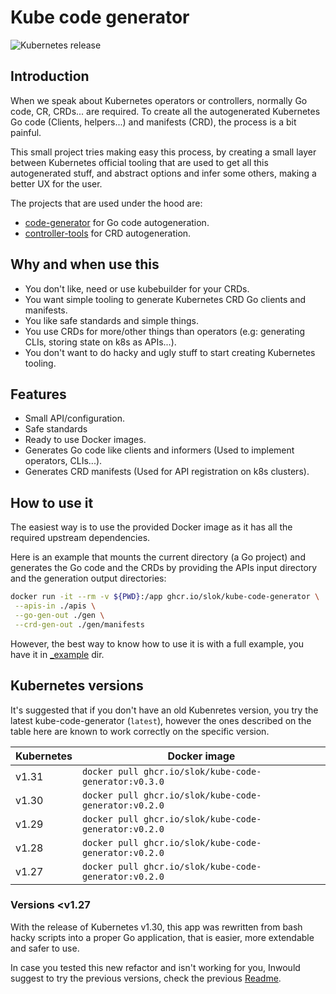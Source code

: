 # Kube code generator

![Kubernetes release](https://img.shields.io/badge/Kubernetes-v1.31-green?logo=Kubernetes&style=flat&color=326CE5&logoColor=white)

## Introduction

When we speak about Kubernetes operators or controllers, normally Go code, CR, CRDs... are required. To create all the autogenerated Kubernetes Go code (Clients, helpers...) and manifests (CRD), the process is a bit painful.

This small project tries making easy this process, by creating a small layer between Kubernetes official tooling that are used to get all this autogenerated stuff, and abstract options and infer some others, making a better UX for the user.

The projects that are used under the hood are:

- [code-generator](https://github.com/kubernetes/code-generator) for Go code autogeneration.
- [controller-tools](https://github.com/kubernetes-sigs/controller-tools) for CRD autogeneration.

## Why and when use this

- You don't like, need or use kubebuilder for your CRDs.
- You want simple tooling to generate Kubernetes CRD Go clients and manifests.
- You like safe standards and simple things.
- You use CRDs for more/other things than operators (e.g: generating CLIs, storing state on k8s as APIs...).
- You don't want to do hacky and ugly stuff to start creating Kubernetes tooling.

## Features

- Small API/configuration.
- Safe standards
- Ready to use Docker images.
- Generates Go code like clients and informers (Used to implement operators, CLIs...).
- Generates CRD manifests (Used for API registration on k8s clusters).

## How to use it

The easiest way is to use the provided Docker image as it has all the required upstream dependencies.

Here is an example that mounts the current directory (a Go project) and generates the Go code and the CRDs by providing the APIs input directory and the generation output directories:

```bash
docker run -it --rm -v ${PWD}:/app ghcr.io/slok/kube-code-generator \
 --apis-in ./apis \
 --go-gen-out ./gen \
 --crd-gen-out ./gen/manifests
```

However, the best way to know how to use it is with a full example, you have it in [_example](_example/) dir.

## Kubernetes versions

It's suggested that if you don't have an old Kubenretes version, you try the latest kube-code-generator
(`latest`), however the ones described on the table here are known to work correctly on the specific version.

| Kubernetes | Docker image                                           |
| ---------- | ------------------------------------------------------ |
|  v1.31     | `docker pull ghcr.io/slok/kube-code-generator:v0.3.0`  |
|  v1.30     | `docker pull ghcr.io/slok/kube-code-generator:v0.2.0`  |
|  v1.29     | `docker pull ghcr.io/slok/kube-code-generator:v0.2.0`  |
|  v1.28     | `docker pull ghcr.io/slok/kube-code-generator:v0.2.0`  |
|  v1.27     | `docker pull ghcr.io/slok/kube-code-generator:v0.2.0`  |

### Versions <v1.27

With the release of Kubernetes v1.30, this app was rewritten from bash hacky scripts into a proper Go application, that is easier, more extendable and safer to use.

In case you tested this new refactor and isn't working for you, Inwould suggest to try the previous versions, check the previous [Readme](https://github.com/slok/kube-code-generator/tree/v1.27.0).
